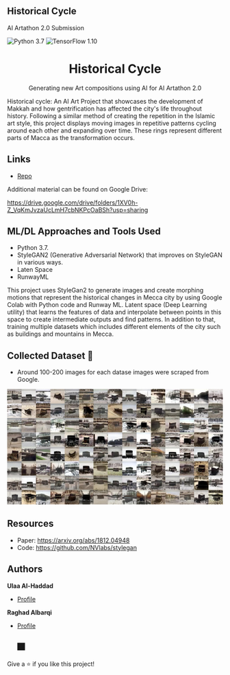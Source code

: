 ## Historical Cycle
AI Artathon 2.0 Submission

![Python 3.7](https://img.shields.io/badge/python-3.7-green.svg?style=plastic)
![TensorFlow 1.10](https://img.shields.io/badge/tensorflow-1.10-green.svg?style=plastic)



<h1 align="center">Historical Cycle</h1>

<p align="center">Generating new Art compositions using AI for AI Artathon 2.0</p>


Historical cycle:  An AI Art Project that showcases the development of Makkah and how gentrification has affected the city's life throughout history. Following a similar method of creating the repetition in the Islamic art style, this project displays moving images in repetitive patterns cycling around each other and expanding over time. These rings represent different parts of Macca as the transformation occurs. 


## Links

- [Repo](https://github.com/Ulaa/Historical-Cycle)

Additional material can be found on Google Drive:

https://drive.google.com/drive/folders/1XV0h-Z_VqKmJvzaUcLmH7cbNKPcOaBSh?usp=sharing





## ML/DL Approaches and Tools Used

- Python 3.7.
- StyleGAN2 (Generative Adversarial Network) that improves on StyleGAN in various ways.
- Laten Space
- RunwayML

This project uses StyleGan2  to generate images and create morphing motions that represent the historical changes in Mecca city by using Google Colab with Python code and  Runway ML. Latent space (Deep Learning utility) that learns the features of data and interpolate between points in this space to create intermediate outputs and find patterns. In addition to that, training multiple datasets which includes different elements of the city such as buildings and mountains in Mecca.


## Collected Dataset 📜
- Around 100-200 images for each datase images were scraped from Google. 

![Teaser image](./StyleGan-tester.jpg)


## Resources

- Paper: https://arxiv.org/abs/1812.04948
- Code: https://github.com/NVlabs/stylegan




## Authors

**Ulaa Al-Haddad**

- [Profile](https://github.com/Ulaa)

**Raghad Albarqi**

- [Profile](https://github.com/Raghadalbarqi)



  ## 🎆 

Give a ⭐️ if you like this project! 


  
   










